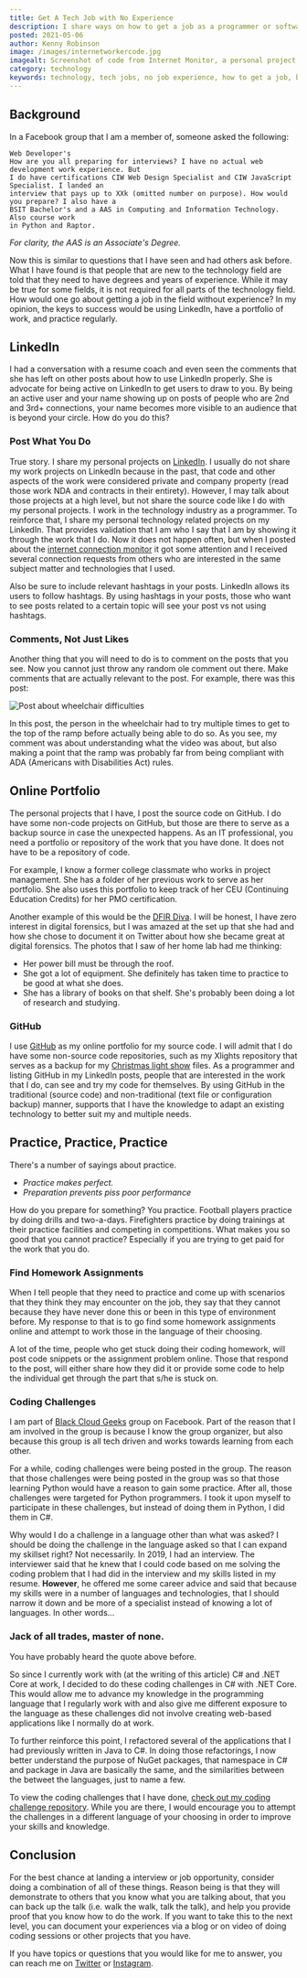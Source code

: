 ```yaml
---
title: Get A Tech Job with No Experience
description: I share ways on how to get a job as a programmer or software developer without much experience.
posted: 2021-05-06
author: Kenny Robinson
image: /images/internetworkercode.jpg
imagealt: Screenshot of code from Internet Monitor, a personal project.
category: technology
keywords: technology, tech jobs, no job experience, how to get a job, blacktechtwitter, working in tech
---
```


## Background

In a Facebook group that I am a member of, someone asked the following:

```text
Web Developer's
How are you all preparing for interviews? I have no actual web development work experience. But
I do have certifications CIW Web Design Specialist and CIW JavaScript Specialist. I landed an
interview that pays up to XXk (omitted number on purpose). How would you prepare? I also have a
BSIT Bachelor's and a AAS in Computing and Information Technology. Also course work
in Python and Raptor.
```

*For clarity, the AAS is an Associate's Degree.*

Now this is similar to questions that I have seen and had others ask before. What I have found
is that people that are new to the technology field are told that they need to have degrees and
years of experience. While it may be true for some fields, it is not required for all parts of the
technology field. How would one go about getting a job in the field without experience? In my opinion, 
the keys to success would be using LinkedIn, have a portfolio of work, and practice regularly.

## LinkedIn

I had a conversation with a resume coach and even seen the comments that she has left on other posts 
about how to use LinkedIn properly.
She is advocate for being active on LinkedIn to get users to draw to you. By being an active user and your name
showing up on posts of people who are 2nd and 3rd+ connections, your name becomes more visible to an
audience that is beyond your circle. How do you do this?

### Post What You Do

True story. I share my personal projects on
<a href="https://linkedin.com/in/krobinsontech" target="_blank">LinkedIn</a>.
I usually do not share my work projects on
LinkedIn because in the past, that code and other aspects of the work were considered private
and company property (read those work NDA and contracts in their entirety). 
However, I may talk about those projects at a high level, but not share the source
code like I do with my personal projects.
I work in the technology industry as a programmer. To reinforce that, I share
my personal technology related projects on my LinkedIn. That provides validation that I am who I
say that I am by showing it through the work that I do. Now it does not happen often, but when I posted
about the
<a href="https://www.linkedin.com/posts/krobinsontech_github-iot-dotnetcore-activity-6762071182108868608-Mtwg" target="_blank">internet connection monitor</a>
it got some attention and I received several connection requests from others who are interested
in the same subject matter and technologies that I used.

Also be sure to include relevant hashtags in your posts. LinkedIn allows its users to follow hashtags.
By using hashtags in your posts, those who want to see posts related to a certain topic will see
your post vs not using hashtags.

### Comments, Not Just Likes

Another thing that you will need to do is to comment on the posts that you see. Now you cannot just
throw any random ole comment out there. Make comments that are actually relevant to the post. For
example, there was this post:

![Post about wheelchair difficulties](/images/wheelchair_difficulties.png.jpg)

In this post, the person in the wheelchair had to try multiple times to get to the top of the
ramp before actually being able to do so. As you see, my comment was about understanding what the video
was about, but also making a point that the ramp was probably far from being compliant with 
ADA (Americans with Disabilities Act) rules.

## Online Portfolio

The personal projects that I have, I post the source code on GitHub. I do have some non-code projects
on GitHub, but those are there to serve as a backup source in case the unexpected happens.
As an IT professional, you need a portfolio or repository of the work that you have done. It does not have 
to be a repository of code.

For example, I know a former college classmate who works in project management. She has a 
folder of her previous work to serve as her portfolio. She also uses this portfolio to keep track of 
her CEU (Continuing Education Credits) for her PMO certification.

Another example of this would be the <a href="https://dfirdiva.com/" target="_blank">DFIR Diva</a>.
I will be honest, I have zero interest in digital forensics, but I was amazed at the set up that she had
and how she chose to document it on Twitter about how she became great at digital forensics. The photos that
I saw of her home lab had me thinking:

* Her power bill must be through the roof.
* She got a lot of equipment. She definitely has taken time to practice to be good at what she does.
* She has a library of books on that shelf. She's probably been doing a lot of research and studying.

### GitHub

I use
<a href="https://github.com/almostengr" target="_blank">GitHub</a> as my online portfolio for my
source code. I will admit that I do have some non-source code repositories, such as my Xlights repository
that serves as a backup for my [Christmas light show](/projects/christmas-light-show) files. As a programmer and listing
GitHub in my LinkedIn posts, people that are interested in the work that I do, can see and try
my code for themselves. By using GitHub in the traditional (source code) and non-traditional (text file 
or configuration backup) manner, supports that I have the knowledge to adapt an existing technology 
to better suit my and multiple needs.

## Practice, Practice, Practice

There's a number of sayings about practice.

* *Practice makes perfect.*
* *Preparation prevents piss poor performance*

How do you prepare for something? You practice. Football players practice by doing drills and two-a-days.
Firefighters practice by doing trainings at their practice facilities and competing in competitions.
What makes you so good that you cannot practice? Especially if you are trying to get paid for the work
that you do.

### Find Homework Assignments

When I tell people that they need to practice and come up with scenarios that they think they may
encounter on the job, they say that they cannot because they have never done this or been in this 
type of environment before. My response to that is to go find some homework assignments online and attempt 
to work those in the language of their choosing. 

A lot of the time, people who get stuck doing their coding homework, will post code snippets or the 
assignment problem online. Those that respond to the post, will either share how they did it or provide 
some code to help the individual get through the part that s/he is stuck on.

### Coding Challenges

I am part of [Black Cloud Geeks](https://www.facebook.com/groups/505980596618116/) group on Facebook.
Part of the reason that I am involved in the group is because I know the group organizer, but also because
this group is all tech driven and works towards learning from each other.

For a while, coding challenges were being posted in the group. The reason that those challenges were being
posted in the group was so that those learning Python would have a reason to gain some
practice. After all, those challenges were targeted for Python programmers. I took it upon myself to
participate in these challenges, but instead of doing them in Python, I did them in C#.

Why would I do a challenge in a language other than what was asked? I should be doing the challenge in the
language asked so that I can expand my skillset right? Not necessarily. In 2019, I had an interview.
The interviewer said that he knew that I could code based on me solving the coding problem that
I had did in the interview and my skills listed in my resume. **However**, he offered me some career
advice and said that because my skills were
in a number of languages and technologies, that I should narrow it down and be more of a specialist
instead of knowing a lot of languages. In other words...

### Jack of all trades, master of none.

You have probably heard the quote above before.

So since I currently work with (at the writing of this article)
C# and .NET Core at work, I decided to do these coding challenges in C# with .NET Core. This would allow me to advance
my knowledge in the programming language that I regularly work with and also give me different exposure
to the language as these challenges did not involve creating web-based applications like I normally do
at work.

To further reinforce this point, I refactored several of the applications
that I had previously written in Java to C#. In doing those refactorings, I now better understand
the purpose of NuGet packages, that namespace in C# and package in Java are basically the same, and the 
similarities between the betweet the languages, just to name a few.

To view the coding challenges that I have done,
<a href="https://github.com/almostengr/coding-challenge" target="_blank">check out my
coding challenge repository</a>. While you are there, I would encourage you to attempt the challenges in a
different language of your choosing in order to improve your skills and knowledge.

## Conclusion

For the best chance at landing a interview or job opportunity,
consider doing a combination of all of these things. Reason being is that
they will demonstrate to others that you know what you are talking about, that you
can back up the talk (i.e. walk the walk, talk the talk), and help you provide proof that you know how to
do the work. If you want to take this to the next level, you can document your experiences via a blog or on video 
of doing coding sessions or other projects that you have.

If you have topics or questions that you would like for me to answer, you can reach me on
[Twitter](https://twitter.com/almostengr) or [Instagram](https://www.instagram.com/almostengr).
